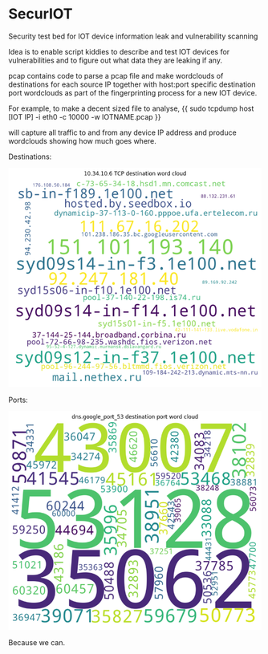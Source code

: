 # SecurIOT
Security test bed for IOT device information leak and vulnerability scanning

Idea is to enable script kiddies to describe and test IOT devices for vulnerabilities and 
to figure out what data they are leaking if any.

pcap contains code to parse a pcap file and make wordclouds of destinations for each source IP
together with host:port specific destination port wordclouds as part of the fingerprinting process
for a new IOT device. 

For example, to make a decent sized file to analyse,
{{
sudo tcpdump host [IOT IP] -i eth0 -c 10000 -w IOTNAME.pcap
}}

will capture all traffic to and from any device IP address and produce wordclouds showing 
how much goes where.


Destinations:

![example local machine destination wordcloud](images/nuc_TCP_wordcloud_example.pcap.png)

Ports:

![example remote machine destination port wordcloud](images/dns.google_port_53_wordcloud_example.pcap.png)



Because we can.

